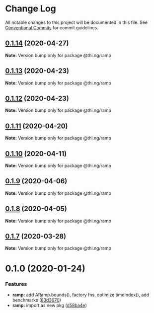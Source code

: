 # Change Log

All notable changes to this project will be documented in this file.
See [Conventional Commits](https://conventionalcommits.org) for commit guidelines.

## [0.1.14](https://github.com/thi-ng/umbrella/compare/@thi.ng/ramp@0.1.13...@thi.ng/ramp@0.1.14) (2020-04-27)

**Note:** Version bump only for package @thi.ng/ramp





## [0.1.13](https://github.com/thi-ng/umbrella/compare/@thi.ng/ramp@0.1.12...@thi.ng/ramp@0.1.13) (2020-04-23)

**Note:** Version bump only for package @thi.ng/ramp





## [0.1.12](https://github.com/thi-ng/umbrella/compare/@thi.ng/ramp@0.1.11...@thi.ng/ramp@0.1.12) (2020-04-23)

**Note:** Version bump only for package @thi.ng/ramp





## [0.1.11](https://github.com/thi-ng/umbrella/compare/@thi.ng/ramp@0.1.10...@thi.ng/ramp@0.1.11) (2020-04-20)

**Note:** Version bump only for package @thi.ng/ramp





## [0.1.10](https://github.com/thi-ng/umbrella/compare/@thi.ng/ramp@0.1.9...@thi.ng/ramp@0.1.10) (2020-04-11)

**Note:** Version bump only for package @thi.ng/ramp





## [0.1.9](https://github.com/thi-ng/umbrella/compare/@thi.ng/ramp@0.1.8...@thi.ng/ramp@0.1.9) (2020-04-06)

**Note:** Version bump only for package @thi.ng/ramp





## [0.1.8](https://github.com/thi-ng/umbrella/compare/@thi.ng/ramp@0.1.7...@thi.ng/ramp@0.1.8) (2020-04-05)

**Note:** Version bump only for package @thi.ng/ramp





## [0.1.7](https://github.com/thi-ng/umbrella/compare/@thi.ng/ramp@0.1.6...@thi.ng/ramp@0.1.7) (2020-03-28)

**Note:** Version bump only for package @thi.ng/ramp





# 0.1.0 (2020-01-24)

### Features

* **ramp:** add ARamp.bounds(), factory fns, optimize timeIndex(), add benchmarks ([83d3670](https://github.com/thi-ng/umbrella/commit/83d3670c7322fd2b47c27e0bda896b9ab83ffd7c))
* **ramp:** import as new pkg ([d58ba4e](https://github.com/thi-ng/umbrella/commit/d58ba4ed4d2ba76ca9c748cf23fcd86a0ff9cca7))
